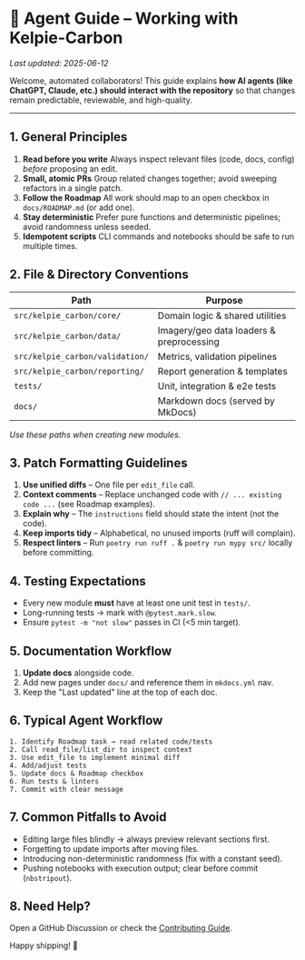 # 🤖 Agent Guide – Working with Kelpie-Carbon

_Last updated: 2025-06-12_

Welcome, automated collaborators! This guide explains **how AI agents (like ChatGPT, Claude, etc.) should interact with the repository** so that changes remain predictable, reviewable, and high-quality.

---

## 1. General Principles

1. **Read before you write**
   Always inspect relevant files (code, docs, config) _before_ proposing an edit.
2. **Small, atomic PRs**
   Group related changes together; avoid sweeping refactors in a single patch.
3. **Follow the Roadmap**
   All work should map to an open checkbox in `docs/ROADMAP.md` (or add one).
4. **Stay deterministic**
   Prefer pure functions and deterministic pipelines; avoid randomness unless seeded.
5. **Idempotent scripts**
   CLI commands and notebooks should be safe to run multiple times.

## 2. File & Directory Conventions

| Path | Purpose |
|------|---------|
| `src/kelpie_carbon/core/` | Domain logic & shared utilities |
| `src/kelpie_carbon/data/` | Imagery/geo data loaders & preprocessing |
| `src/kelpie_carbon/validation/` | Metrics, validation pipelines |
| `src/kelpie_carbon/reporting/` | Report generation & templates |
| `tests/` | Unit, integration & e2e tests |
| `docs/` | Markdown docs (served by MkDocs) |

*Use these paths when creating new modules.*

## 3. Patch Formatting Guidelines

1. **Use unified diffs** – One file per `edit_file` call.
2. **Context comments** – Replace unchanged code with `// ... existing code ...` (see Roadmap examples).
3. **Explain why** – The `instructions` field should state the intent (not the code).
4. **Keep imports tidy** – Alphabetical, no unused imports (ruff will complain).
5. **Respect linters** – Run `poetry run ruff .` & `poetry run mypy src/` locally before committing.

## 4. Testing Expectations

* Every new module **must** have at least one unit test in `tests/`.
* Long-running tests → mark with `@pytest.mark.slow`.
* Ensure `pytest -m "not slow"` passes in CI (<5 min target).

## 5. Documentation Workflow

1. **Update docs** alongside code.
2. Add new pages under `docs/` and reference them in `mkdocs.yml` nav.
3. Keep the "Last updated" line at the top of each doc.

## 6. Typical Agent Workflow

```
1. Identify Roadmap task → read related code/tests
2. Call read_file/list_dir to inspect context
3. Use edit_file to implement minimal diff
4. Add/adjust tests
5. Update docs & Roadmap checkbox
6. Run tests & linters
7. Commit with clear message
```

## 7. Common Pitfalls to Avoid

- Editing large files blindly → always preview relevant sections first.
- Forgetting to update imports after moving files.
- Introducing non-deterministic randomness (fix with a constant seed).
- Pushing notebooks with execution output; clear before commit (`nbstripout`).

## 8. Need Help?

Open a GitHub Discussion or check the [Contributing Guide](https://github.com/kelpie-carbon/kelpie-carbon-v1/blob/main/CONTRIBUTING.md).

Happy shipping! 🚀

